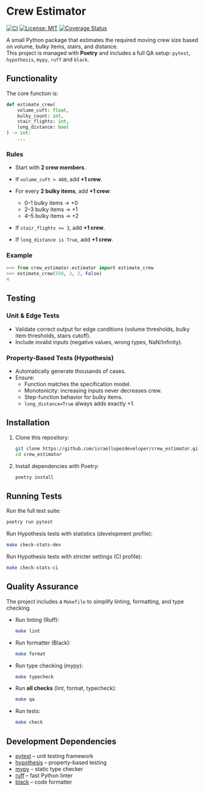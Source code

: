 # Crew Estimator

[![CI](https://github.com/israellopezdeveloper/crew_estimator/actions/workflows/ci.yml/badge.svg)](https://github.com/israellopezdeveloper/crew_estimator/actions/workflows/ci.yml)
[![License: MIT](https://img.shields.io/badge/License-MIT-yellow.svg)](LICENSE)
[![Coverage Status](https://coveralls.io/repos/github/israellopezdeveloper/crew_estimator/badge.svg?branch=main)](https://coveralls.io/github/israellopezdeveloper/crew_estimator?branch=main)

A small Python package that estimates the required moving crew size
based on volume, bulky items, stairs, and distance.  
This project is managed with **Poetry** and includes a full QA setup:
`pytest`, `hypothesis`, `mypy`, `ruff` and `black`.

## Functionality

The core function is:

```python
def estimate_crew(
    volume_cuft: float,
    bulky_count: int,
    stair_flights: int,
    long_distance: bool
) -> int:
    ...
```

### Rules

- Start with **2 crew members**.
- If `volume_cuft > 480`, add **+1 crew**.
- For every **2 bulky items**, add **+1 crew**:
  - 0–1 bulky items → +0
  - 2–3 bulky items → +1
  - 4–5 bulky items → +2

- If `stair_flights >= 3`, add **+1 crew**.
- If `long_distance is True`, add **+1 crew**.

### Example

```python
>>> from crew_estimator.estimator import estimate_crew
>>> estimate_crew(550, 3, 2, False)
4
```

## Testing

### Unit & Edge Tests

- Validate correct output for edge conditions (volume thresholds,
  bulky item thresholds, stairs cutoff).
- Include invalid inputs (negative values, wrong types, NaN/Infinity).

### Property-Based Tests (Hypothesis)

- Automatically generate thousands of cases.
- Ensure:
  - Function matches the specification model.
  - Monotonicity: increasing inputs never decreases crew.
  - Step-function behavior for bulky items.
  - `long_distance=True` always adds exactly +1.

## Installation

1. Clone this repository:

   ```bash
   git clone https://github.com/israellopezdeveloper/crew_estimator.git
   cd crew_estimator
   ```

2. Install dependencies with Poetry:

   ```bash
   poetry install
   ```

## Running Tests

Run the full test suite:

```bash
poetry run pytest
```

Run Hypothesis tests with statistics (development profile):

```bash
make check-stats-dev
```

Run Hypothesis tests with stricter settings (CI profile):

```bash
make check-stats-ci
```

## Quality Assurance

The project includes a `Makefile` to simplify linting, formatting, and
type checking.

- Run linting (Ruff):

  ```bash
  make lint
  ```

- Run formatter (Black):

  ```bash
  make format
  ```

- Run type checking (mypy):

  ```bash
  make typecheck
  ```

- Run **all checks** (lint, format, typecheck):

  ```bash
  make qa
  ```

- Run tests:

  ```bash
  make check
  ```

## Development Dependencies

- [pytest](https://docs.pytest.org/) – unit testing framework
- [hypothesis](https://hypothesis.readthedocs.io/) – property-based
  testing
- [mypy](http://mypy-lang.org/) – static type checker
- [ruff](https://docs.astral.sh/ruff/) – fast Python linter
- [black](https://black.readthedocs.io/) – code formatter
